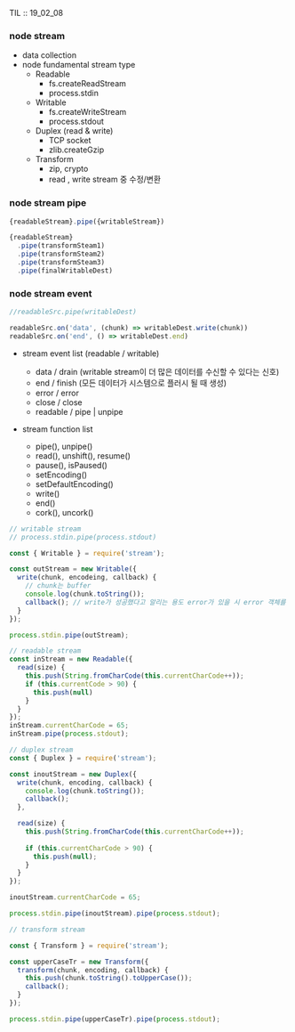 TIL :: 19_02_08

### node stream
- data collection
- node fundamental stream type 
  - Readable
    - fs.createReadStream
    - process.stdin
  - Writable
    - fs.createWriteStream
    - process.stdout
  - Duplex (read & write)
    - TCP socket
    - zlib.createGzip
  - Transform
    - zip, crypto
    - read , write stream 중 수정/변환

### node stream pipe
```js
{readableStream}.pipe({writableStream})

{readableStream}
  .pipe(transformSteam1)
  .pipe(transformSteam2)
  .pipe(transformSteam3)
  .pipe(finalWritableDest)
```
### node stream event
```js
//readableSrc.pipe(writableDest)

readableSrc.on('data', (chunk) => writableDest.write(chunk))
readableSrc.on('end', () => writableDest.end)
```
- stream event list (readable / writable)
  - data / drain (writable stream이 더 많은 데이터를 수신할 수 있다는 신호)
  - end / finish (모든 데이터가 시스템으로 플러시 될 때 생성)
  - error / error
  - close / close
  - readable / pipe | unpipe

- stream function list
  - pipe(), unpipe()
  - read(), unshift(), resume() 
  - pause(), isPaused()
  - setEncoding()
  - setDefaultEncoding()
  - write()
  - end()
  - cork(), uncork()

```js
// writable stream
// process.stdin.pipe(process.stdout)

const { Writable } = require('stream');

const outStream = new Writable({
  write(chunk, encodeing, callback) {
    // chunk는 buffer
    console.log(chunk.toString());
    callback(); // write가 성공했다고 알리는 용도 error가 있을 시 error 객체를 callback에 넘겨준다.
  }
});

process.stdin.pipe(outStream);
```

```js
// readable stream
const inStream = new Readable({
  read(size) {
    this.push(String.fromCharCode(this.currentCharCode++));
    if (this.currentCode > 90) {
      this.push(null)
    }
  }
});
inStream.currentCharCode = 65;
inStream.pipe(process.stdout);
```

```js
// duplex stream
const { Duplex } = require('stream');

const inoutStream = new Duplex({  
  write(chunk, encoding, callback) {    
    console.log(chunk.toString());    
    callback();  
  },

  read(size) {    
    this.push(String.fromCharCode(this.currentCharCode++));    
    
    if (this.currentCharCode > 90) {      
      this.push(null);    
    }  
  }
});

inoutStream.currentCharCode = 65;

process.stdin.pipe(inoutStream).pipe(process.stdout);
```

```js
// transform stream

const { Transform } = require('stream');

const upperCaseTr = new Transform({  
  transform(chunk, encoding, callback) {    
    this.push(chunk.toString().toUpperCase());    
    callback();  
  }
});

process.stdin.pipe(upperCaseTr).pipe(process.stdout);
```